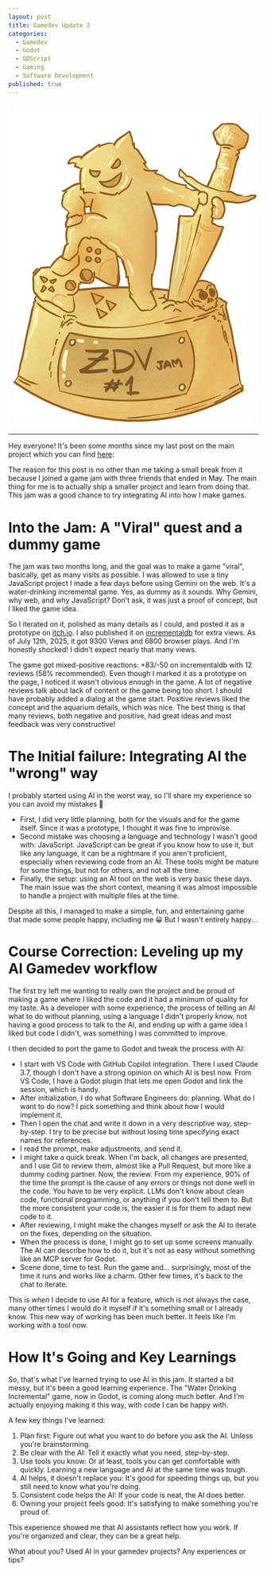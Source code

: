 ```yaml
---
layout: post
title: Gamedev Update 2
categories:
  - Gamedev
  - Godot
  - GDScript
  - Gaming
  - Software Development
published: true
---
```


![](https://raw.githubusercontent.com/aballano/aballano.github.io/master/images/zdv_jam_1.png "ZDV Jam Logo")

---


Hey everyone! It's been some months since my last post on the main project  which you can find [here](https://aballano.github.io/game-dev-update-1/):

The reason for this post is no other than me taking a small break from it because I joined a game jam with three friends that ended in May. The main thing for me is to actually ship a smaller project and learn from doing that. This jam was a good chance to try integrating AI into how I make games.


# Into the Jam: A "Viral" quest and a dummy game

The jam was two months long, and the goal was to make a game "viral", basically, get as many visits as possible. I was allowed to use a tiny JavaScript project I made a few days before using Gemini on the web. It's a water-drinking incremental game. Yes, as dummy as it sounds. Why Gemini, why web, and why JavaScript? Don't ask, it was just a proof of concept, but I liked the game idea.

So I iterated on it, polished as many details as I could, and posted it as a prototype on [itch.io](https://aballano.itch.io/water-drinking-incremental). I also published it on [incrementaldb](https://www.incrementaldb.com/game/drink-water) for extra views. 
As of July 12th, 2025, it got 9300 Views and 6800 browser plays. And I'm honestly shocked! I didn't expect nearly that many views.

The game got mixed-positive reactions: +83/-50 on incrementaldb with 12 reviews (58% recommended). Even though I marked it as a prototype on the page, I noticed it wasn't obvious enough in the game. A lot of negative reviews talk about lack of content or the game being too short. I should have probably added a dialog at the game start. Positive reviews liked the concept and the aquarium details, which was nice. The best thing is that many reviews, both negative and positive, had great ideas and most feedback was very constructive!

# The Initial failure: Integrating AI the "wrong" way

I probably started using AI in the worst way, so I'll share my experience so you can avoid my mistakes 😬

* First, I did very little planning, both for the visuals and for the game itself. Since it was a prototype, I thought it was fine to improvise.
* Second mistake was choosing a language and technology I wasn't good with: JavaScript. JavaScript can be great if you know how to use it, but like any language, it can be a nightmare if you aren't proficient, especially when reviewing code from an AI. These tools might be mature for some things, but not for others, and not all the time.
* Finally, the setup: using an AI tool on the web is very basic these days. The main issue was the short context, meaning it was almost impossible to handle a project with multiple files at the time.

Despite all this, I managed to make a simple, fun, and entertaining game that made some people happy, including me 😀 But I wasn't entirely happy...

# Course Correction: Leveling up my AI Gamedev workflow

The first try left me wanting to really own the project and be proud of making a game where I liked the code and it had a minimum of quality for my taste.
As a developer with some experience, the process of telling an AI what to do without planning, using a language I didn't properly know, not having a good process to talk to the AI, and ending up with a game idea I liked but code I didn't, was something I was committed to improve.

I then decided to port the game to Godot and tweak the process with AI:
* I start with VS Code with GitHub Copilot integration. There I used Claude 3.7, though I don't have a strong opinion on which AI is best now. From VS Code, I have a Godot plugin that lets me open Godot and link the session, which is handy.
* After initialization, I do what Software Engineers do: planning. What do I want to do now? I pick something and think about how I would implement it.
* Then I open the chat and write it down in a very descriptive way, step-by-step. I try to be precise but without losing time specifying exact names for references.
* I read the prompt, make adjustments, and send it.
* I might take a quick break. When I'm back, all changes are presented, and I use Git to review them, almost like a Pull Request, but more like a dummy coding partner.
Now, the review. From my experience, 90% of the time the prompt is the cause of any errors or things not done well in the code. You have to be very explicit. LLMs don't know about clean code, functional programming, or anything if you don't tell them to. But the more consistent your code is, the easier it is for them to adapt new code to it.
* After reviewing, I might make the changes myself or ask the AI to iterate on the fixes, depending on the situation.
* When the process is done, I might go to set up some screens manually. The AI can describe how to do it, but it's not as easy without something like an MCP server for Godot.
* Scene done, time to test. Run the game and... surprisingly, most of the time it runs and works like a charm. Other few times, it's back to the chat to iterate.

This is *when* I decide to use AI for a feature, which is not always the case, many other times I would do it myself if it's something small or I already know. This new way of working has been much better. It feels like I'm working with a tool now.

# How It's Going and Key Learnings

So, that's what I've learned trying to use AI in this jam. It started a bit messy, but it's been a good learning experience. The "Water Drinking Incremental" game, now in Godot, is coming along much better. And I'm actually enjoying making it this way, with code I can be happy with.

A few key things I've learned:
1. Plan first: Figure out what you want to do before you ask the AI. Unless you're brainstorming.
2. Be clear with the AI: Tell it exactly what you need, step-by-step.
3. Use tools you know: Or at least, tools you can get comfortable with quickly. Learning a new language and AI at the same time was tough.
4. AI helps, it doesn't replace you: It's good for speeding things up, but you still need to know what you're doing.
5. Consistent code helps the AI: If your code is neat, the AI does better.
6. Owning your project feels good: It's satisfying to make something you're proud of.

This experience showed me that AI assistants reflect how you work. If you're organized and clear, they can be a great help.

What about you? Used AI in your gamedev projects? Any experiences or tips? 
